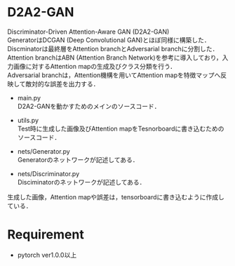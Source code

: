 # D2A2-GAN
Discriminator-Driven Attention-Aware GAN (D2A2-GAN)<br>
GeneratorはDCGAN (Deep Convolutional GAN)とほぼ同様に構築した．<br>
Discminatorは最終層をAttention branchとAdversarial branchに分割した．<br>
Attention branchはABN (Attention Branch Network)を参考に導入しており，入力画像に対するAttention mapの生成及びクラス分類を行う．<br>
Adversarial branchは，Attention機構を用いてAttention mapを特徴マップへ反映して敵対的な誤差を出力する．

* main.py<br>
D2A2-GANを動かすためのメインのソースコード．

* utils.py<br>
Test時に生成した画像及びAttention mapをTesnorboardに書き込むためのソースコード．

* nets/Generator.py<br>
Generatorのネットワークが記述してある．

* nets/Discriminator.py<br>
Disciminatorのネットワークが記述してある．

生成した画像，Attention mapや誤差は，tensorboardに書き込むように作成している．

# Requirement
* pytorch ver1.0.0以上
